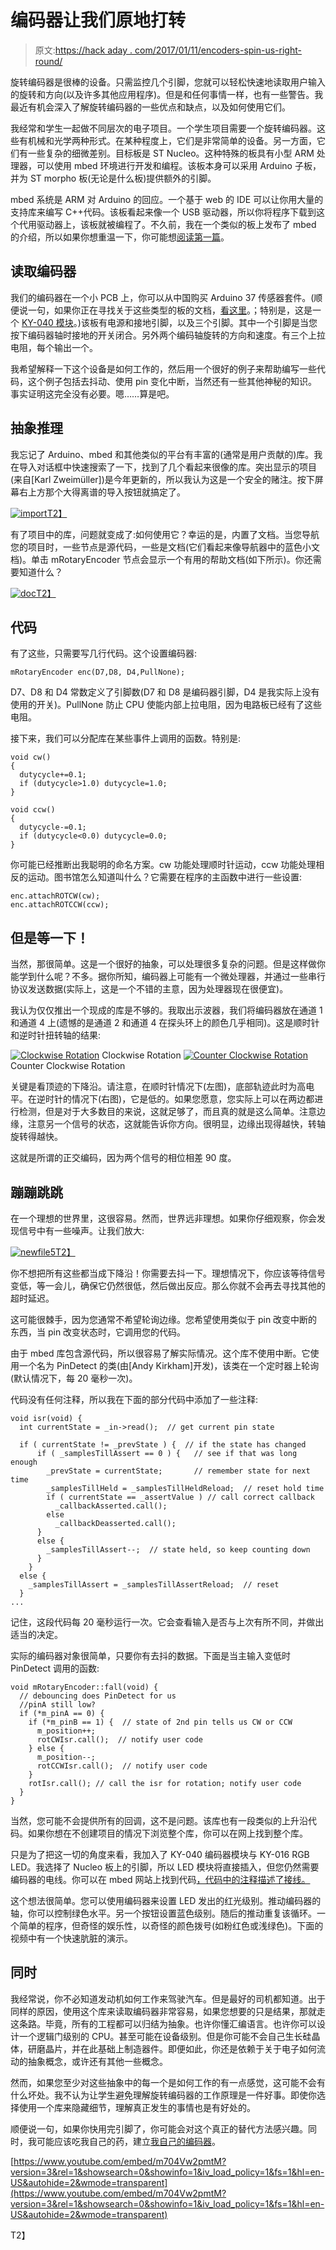 # 编码器让我们原地打转

> 原文:[https://hack aday . com/2017/01/11/encoders-spin-us-right-round/](https://hackaday.com/2017/01/11/encoders-spin-us-right-round/)

旋转编码器是很棒的设备。只需监控几个引脚，您就可以轻松快速地读取用户输入的旋转和方向(以及许多其他应用程序)。但是和任何事情一样，也有一些警告。我最近有机会深入了解旋转编码器的一些优点和缺点，以及如何使用它们。

我经常和学生一起做不同层次的电子项目。一个学生项目需要一个旋转编码器。这些有机械和光学两种形式。在某种程度上，它们是非常简单的设备。另一方面，它们有一些复杂的细微差别。目标板是 ST Nucleo。这种特殊的板具有小型 ARM 处理器，可以使用 mbed 环境进行开发和编程。该板本身可以采用 Arduino 子板，并为 ST morpho 板(无论是什么板)提供额外的引脚。

mbed 系统是 ARM 对 Arduino 的回应。一个基于 web 的 IDE 可以让你用大量的支持库来编写 C++代码。该板看起来像一个 USB 驱动器，所以你将程序下载到这个代用驱动器上，该板就被编程了。不久前，我在一个类似的板上发布了 mbed 的介绍，所以如果你想重温一下，你可能想[阅读第一篇](http://hackaday.com/2015/08/11/getting-started-with-arm-using-mbed/)。

## 读取编码器

我们的编码器在一个小 PCB 上，你可以从中国购买 Arduino 37 传感器套件。(顺便说一句，如果你正在寻找关于这些类型的板的文档，[看这里](https://tkkrlab.nl/wiki/Arduino_37_sensors)。；特别是，这是一个 [KY-040 模块](https://tkkrlab.nl/wiki/Arduino_KY-040_Rotary_encoder_module)。)该板有电源和接地引脚，以及三个引脚。其中一个引脚是当您按下编码器轴时接地的开关闭合。另外两个编码轴旋转的方向和速度。有三个上拉电阻，每个输出一个。

我希望解释一下这个设备是如何工作的，然后用一个很好的例子来帮助编写一些代码，这个例子包括去抖动、使用 pin 变化中断，当然还有一些其他神秘的知识。事实证明这完全没有必要。嗯……算是吧。

## 抽象推理

我忘记了 Arduino、mbed 和其他类似的平台有丰富的(通常是用户贡献的)库。我在导入对话框中快速搜索了一下，找到了几个看起来很像的库。突出显示的项目(来自[Karl Zweimüller])是今年更新的，所以我认为这是一个安全的赌注。按下屏幕右上方那个大得离谱的导入按钮就搞定了。

[![import](../Images/335daf958d8f870acf08bc91571b59f4.png)T2】](https://hackaday.com/wp-content/uploads/2016/12/import.png)

有了项目中的库，问题就变成了:如何使用它？幸运的是，内置了文档。当您导航您的项目时，一些节点是源代码，一些是文档(它们看起来像导航器中的蓝色小文档)。单击 mRotaryEncoder 节点会显示一个有用的帮助文档(如下所示)。你还需要知道什么？

[![doc](../Images/6ddf8de2ce43716df285ef1243e3968a.png)T2】](https://hackaday.com/wp-content/uploads/2016/12/doc.png)

## 代码

有了这些，只需要写几行代码。这个设置编码器:

```
mRotaryEncoder enc(D7,D8, D4,PullNone);
```

D7、D8 和 D4 常数定义了引脚数(D7 和 D8 是编码器引脚，D4 是我实际上没有使用的开关)。PullNone 防止 CPU 使能内部上拉电阻，因为电路板已经有了这些电阻。

接下来，我们可以分配库在某些事件上调用的函数。特别是:

```
void cw()
{
  dutycycle+=0.1;
  if (dutycycle>1.0) dutycycle=1.0;
}

void ccw()
{
  dutycycle-=0.1;
  if (dutycycle<0.0) dutycycle=0.0;
}
```

你可能已经推断出我聪明的命名方案。cw 功能处理顺时针运动，ccw 功能处理相反的运动。图书馆怎么知道叫什么？它需要在程序的主函数中进行一些设置:

```
enc.attachROTCW(cw);
enc.attachROTCCW(ccw);
```

## 但是等一下！

当然，那很简单。这是一个很好的抽象，可以处理很多复杂的问题。但是这样做你能学到什么呢？不多。据你所知，编码器上可能有一个微处理器，并通过一些串行协议发送数据(实际上，这是一个不错的主意，因为处理器现在很便宜)。

我认为仅仅推出一个现成的库是不够的。我取出示波器，我们将编码器放在通道 1 和通道 4 上(遗憾的是通道 2 和通道 4 在探头环上的颜色几乎相同)。这是顺时针和逆时针扭转轴的结果:

 [![Clockwise Rotation](../Images/a5388ff5745e1b3315955b0f6d8310ad.png "newfile6")](https://hackaday.com/2017/01/11/encoders-spin-us-right-round/newfile6/) Clockwise Rotation [![Counter Clockwise Rotation](../Images/a93de4320f63fbbfec6022bb24df200c.png "newfile7")](https://hackaday.com/2017/01/11/encoders-spin-us-right-round/newfile7/) Counter Clockwise Rotation

关键是看顶迹的下降沿。请注意，在顺时针情况下(左图)，底部轨迹此时为高电平。在逆时针的情况下(右图)，它是低的。如果您愿意，您实际上可以在两边都进行检测，但是对于大多数目的来说，这就足够了，而且真的就是这么简单。注意边缘，注意另一个信号的状态，这就能告诉你方向。很明显，边缘出现得越快，转轴旋转得越快。

这就是所谓的正交编码，因为两个信号的相位相差 90 度。

## 蹦蹦跳跳

在一个理想的世界里，这很容易。然而，世界远非理想。如果你仔细观察，你会发现信号中有一些噪声。让我们放大:

[![newfile5](../Images/af3088cfb3f8bfda6cfb00e7f313bc6d.png)T2】](https://hackaday.com/wp-content/uploads/2016/12/newfile5.png)

你不想把所有这些都当成下降沿！你需要去抖一下。理想情况下，你应该等待信号变低，等一会儿，确保它仍然很低，然后做出反应。那么你就不会再去寻找其他的超时延迟。

这可能很棘手，因为您通常不希望轮询边缘。您希望使用类似于 pin 改变中断的东西，当 pin 改变状态时，它调用您的代码。

由于 mbed 库包含源代码，所以很容易了解实际情况。这个库不使用中断。它使用一个名为 PinDetect 的类(由[Andy Kirkham]开发)，该类在一个定时器上轮询(默认情况下，每 20 毫秒一次)。

代码没有任何注释，所以我在下面的部分代码中添加了一些注释:

```
void isr(void) {
  int currentState = _in->read();  // get current pin state

  if ( currentState != _prevState ) {  // if the state has changed
      if ( _samplesTillAssert == 0 ) {   // see if that was long enough
        _prevState = currentState;       // remember state for next time
        _samplesTillHeld = _samplesTillHeldReload;  // reset hold time
        if ( currentState == _assertValue ) // call correct callback
          _callbackAsserted.call();
        else 
          _callbackDeasserted.call();
      }
      else {
        _samplesTillAssert--;  // state held, so keep counting down
      }
    }
  else {
    _samplesTillAssert = _samplesTillAssertReload;  // reset
  }
...

```

记住，这段代码每 20 毫秒运行一次。它会查看输入是否与上次有所不同，并做出适当的决定。

实际的编码器对象很简单，只要你有去抖的数据。下面是当主输入变低时 PinDetect 调用的函数:

```
void mRotaryEncoder::fall(void) {
  // debouncing does PinDetect for us
  //pinA still low?
  if (*m_pinA == 0) {
    if (*m_pinB == 1) {  // state of 2nd pin tells us CW or CCW
      m_position++;
      rotCWIsr.call();  // notify user code
    } else {
      m_position--;
      rotCCWIsr.call();  // notify user code
    }
    rotIsr.call(); // call the isr for rotation; notify user code
  }
}
```

当然，您可能不会提供所有的回调，这不是问题。该库也有一段类似的上升沿代码。如果你想在不创建项目的情况下浏览整个库，你可以在网上找到整个库。

只是为了把这一切的角度来看，我加入了 KY-040 编码器模块与 KY-016 RGB LED。我选择了 Nucleo 板上的引脚，所以 LED 模块将直接插入，但您仍然需要编码器的电线。你可以在 mbed 网站上找到代码[，代码中的注释描述了接线。](https://developer.mbed.org/users/wd5gnr/code/Nucleo_Encoder_RGB/)

这个想法很简单。您可以使用编码器来设置 LED 发出的红光级别。推动编码器的轴，你可以控制绿色水平。另一个按钮设置蓝色级别。随后的推动重复该循环。一个简单的程序，但奇怪的娱乐性，以奇怪的颜色拨号(如粉红色或浅绿色)。下面的视频中有一个快速肮脏的演示。

## 同时

我经常说，你不必知道发动机如何工作来驾驶汽车。但是最好的司机都知道。出于同样的原因，使用这个库来读取编码器非常容易，如果您想要的只是结果，那就走这条路。毕竟，所有的工程都可以归结为抽象。也许你懂汇编语言。也许你可以设计一个逻辑门级别的 CPU。甚至可能在设备级别。但是你可能不会自己生长硅晶体，研磨晶片，并在此基础上制造器件。即便如此，你还是依赖于关于电子如何流动的抽象概念，或许还有其他一些概念。

然而，如果您至少对这些抽象中的每一个是如何工作的有一点感觉，这可能不会有什么坏处。我不认为让学生避免理解旋转编码器的工作原理是一件好事。即使你选择使用一个库来隐藏细节，理解真正发生的事情也是有好处的。

顺便说一句，如果你快用完引脚了，你可能会对这个真正的替代方法感兴趣。同时，我可能应该吃我自己的药，建立[我自己的编码器](http://hackaday.com/2016/01/08/video-gives-you-the-basics-of-diy-rotary-encoders/)。

 [https://www.youtube.com/embed/m704Vw2pmtM?version=3&rel=1&showsearch=0&showinfo=1&iv_load_policy=1&fs=1&hl=en-US&autohide=2&wmode=transparent](https://www.youtube.com/embed/m704Vw2pmtM?version=3&rel=1&showsearch=0&showinfo=1&iv_load_policy=1&fs=1&hl=en-US&autohide=2&wmode=transparent)

T2】